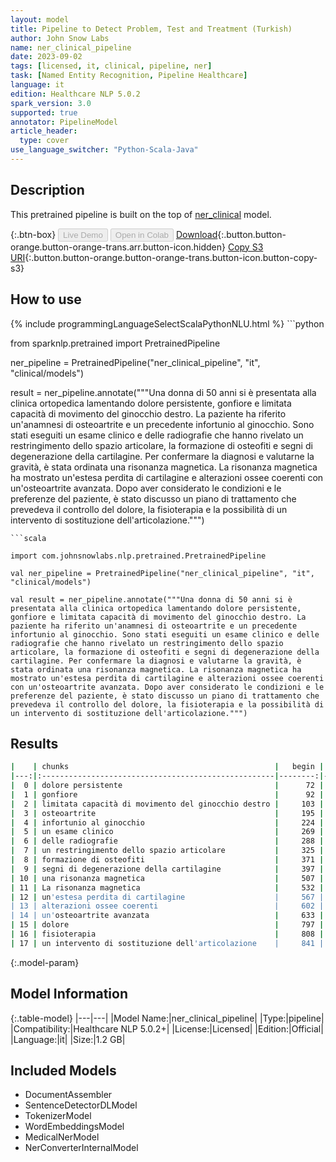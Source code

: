 ```yaml
---
layout: model
title: Pipeline to Detect Problem, Test and Treatment (Turkish)
author: John Snow Labs
name: ner_clinical_pipeline
date: 2023-09-02
tags: [licensed, it, clinical, pipeline, ner]
task: [Named Entity Recognition, Pipeline Healthcare]
language: it
edition: Healthcare NLP 5.0.2
spark_version: 3.0
supported: true
annotator: PipelineModel
article_header:
  type: cover
use_language_switcher: "Python-Scala-Java"
---
```


## Description

This pretrained pipeline is built on the top of [ner_clinical](https://nlp.johnsnowlabs.com/2023/08/29/ner_clinical_tr.html) model.

{:.btn-box}
<button class="button button-orange" disabled>Live Demo</button>
<button class="button button-orange" disabled>Open in Colab</button>
[Download](https://s3.amazonaws.com/auxdata.johnsnowlabs.com/clinical/models/ner_clinical_pipeline_it_5.0.2_3.0_1693691299270.zip){:.button.button-orange.button-orange-trans.arr.button-icon.hidden}
[Copy S3 URI](s3://auxdata.johnsnowlabs.com/clinical/models/ner_clinical_pipeline_it_5.0.2_3.0_1693691299270.zip){:.button.button-orange.button-orange-trans.button-icon.button-copy-s3}

## How to use



<div class="tabs-box" markdown="1">
{% include programmingLanguageSelectScalaPythonNLU.html %}
```python

from sparknlp.pretrained import PretrainedPipeline

ner_pipeline = PretrainedPipeline("ner_clinical_pipeline", "it", "clinical/models")

result = ner_pipeline.annotate("""Una donna di 50 anni si è presentata alla clinica ortopedica lamentando dolore persistente, gonfiore e limitata capacità di movimento del ginocchio destro. La paziente ha riferito un'anamnesi di osteoartrite e un precedente infortunio al ginocchio. Sono stati eseguiti un esame clinico e delle radiografie che hanno rivelato un restringimento dello spazio articolare, la formazione di osteofiti e segni di degenerazione della cartilagine. Per confermare la diagnosi e valutarne la gravità, è stata ordinata una risonanza magnetica. La risonanza magnetica ha mostrato un'estesa perdita di cartilagine e alterazioni ossee coerenti con un'osteoartrite avanzata. Dopo aver considerato le condizioni e le preferenze del paziente, è stato discusso un piano di trattamento che prevedeva il controllo del dolore, la fisioterapia e la possibilità di un intervento di sostituzione dell'articolazione.""")

```
```scala

import com.johnsnowlabs.nlp.pretrained.PretrainedPipeline

val ner_pipeline = PretrainedPipeline("ner_clinical_pipeline", "it", "clinical/models")

val result = ner_pipeline.annotate("""Una donna di 50 anni si è presentata alla clinica ortopedica lamentando dolore persistente, gonfiore e limitata capacità di movimento del ginocchio destro. La paziente ha riferito un'anamnesi di osteoartrite e un precedente infortunio al ginocchio. Sono stati eseguiti un esame clinico e delle radiografie che hanno rivelato un restringimento dello spazio articolare, la formazione di osteofiti e segni di degenerazione della cartilagine. Per confermare la diagnosi e valutarne la gravità, è stata ordinata una risonanza magnetica. La risonanza magnetica ha mostrato un'estesa perdita di cartilagine e alterazioni ossee coerenti con un'osteoartrite avanzata. Dopo aver considerato le condizioni e le preferenze del paziente, è stato discusso un piano di trattamento che prevedeva il controllo del dolore, la fisioterapia e la possibilità di un intervento di sostituzione dell'articolazione.""")

```
</div>

## Results

```bash
|    | chunks                                              |   begin |   end | entities   |
|---:|:----------------------------------------------------|--------:|------:|:-----------|
|  0 | dolore persistente                                  |      72 |    89 | PROBLEM    |
|  1 | gonfiore                                            |      92 |    99 | PROBLEM    |
|  2 | limitata capacità di movimento del ginocchio destro |     103 |   153 | PROBLEM    |
|  3 | osteoartrite                                        |     195 |   206 | PROBLEM    |
|  4 | infortunio al ginocchio                             |     224 |   246 | PROBLEM    |
|  5 | un esame clinico                                    |     269 |   284 | TEST       |
|  6 | delle radiografie                                   |     288 |   304 | TEST       |
|  7 | un restringimento dello spazio articolare           |     325 |   365 | PROBLEM    |
|  8 | formazione di osteofiti                             |     371 |   393 | PROBLEM    |
|  9 | segni di degenerazione della cartilagine            |     397 |   436 | PROBLEM    |
| 10 | una risonanza magnetica                             |     507 |   529 | TEST       |
| 11 | La risonanza magnetica                              |     532 |   553 | TEST       |
| 12 | un'estesa perdita di cartilagine                    |     567 |   598 | PROBLEM    |
| 13 | alterazioni ossee coerenti                          |     602 |   627 | PROBLEM    |
| 14 | un'osteoartrite avanzata                            |     633 |   656 | PROBLEM    |
| 15 | dolore                                              |     797 |   802 | PROBLEM    |
| 16 | fisioterapia                                        |     808 |   819 | TREATMENT  |
| 17 | un intervento di sostituzione dell'articolazione    |     841 |   888 | TREATMENT  |
```

{:.model-param}
## Model Information

{:.table-model}
|---|---|
|Model Name:|ner_clinical_pipeline|
|Type:|pipeline|
|Compatibility:|Healthcare NLP 5.0.2+|
|License:|Licensed|
|Edition:|Official|
|Language:|it|
|Size:|1.2 GB|

## Included Models

- DocumentAssembler
- SentenceDetectorDLModel
- TokenizerModel
- WordEmbeddingsModel
- MedicalNerModel
- NerConverterInternalModel
